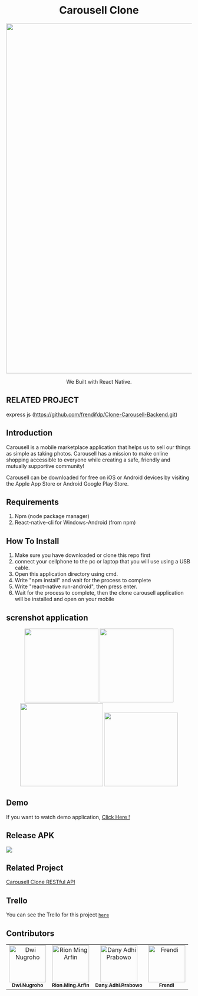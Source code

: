 <h1 align="center">Carousell Clone</h1>
<p align="center">
  <img width="950" src="https://carousell.com/static/landing/img/carousellLogo.png"/>
</p>
<p align="center">
  We Built with React Native.
</p>

## RELATED PROJECT
express js (https://github.com/frendifdp/Clone-Carousell-Backend.git)

## Introduction
Carousell is a mobile marketplace application that helps us to sell our things as simple as taking photos. Carousell has a mission to make online shopping accessible to everyone while creating a safe, friendly and mutually supportive community!

Carousell can be downloaded for free on iOS or Android devices by visiting the Apple App Store or Android Google Play Store.


## Requirements
1. Npm (node package manager)
2. React-native-cli for Windows-Android (from npm)

## How To Install
1. Make sure you have downloaded or clone this repo first
2. connect your cellphone to the pc or laptop that you will use using a USB cable.
3. Open this application directory using cmd.
4. Write "npm install" and wait for the process to complete
5. Write "react-native run-android", then press enter.
6. Wait for the process to complete, then the clone carousell application will be installed and open on your mobile

## screnshot application
<p align='center'>
  <span>
   <img src='https://user-images.githubusercontent.com/43402837/61184360-0f541b00-a677-11e9-8a4b-7e8aeb6d44ae.jpg' width=200/>
   <img src='https://user-images.githubusercontent.com/43402837/61184362-19761980-a677-11e9-8a57-000f590c0985.jpg' width=200/>
   <img src='https://user-images.githubusercontent.com/50565222/61571088-3bc6c780-aabb-11e9-9589-ad8e88d4fd5d.jpeg' width=225/>
    <img src='https://user-images.githubusercontent.com/43402837/61184370-24c94500-a677-11e9-830a-e6633f7c3482.jpg' width=200/>
  </span>
</p>

## Demo

If you want to watch demo application, <a href="https://drive.google.com/file/d/1aVaO_G_ih_aZUmPg-KqYjsUap-JmseRR/view?usp=sharing">Click Here !</a>

## Release APK
<a href="https://drive.google.com/file/d/1nef1qDZOG5TTW3S-LzSWm9xvCxd-8c_P/view?usp=sharing">
  <img src="https://img.shields.io/badge/Download%20on%20the-Google%20Drive-blue.svg?style=popout&logo=google-drive"/>
</a>

## Related Project

<a href="https://github.com/frendifdp/Clone-Carousell-Backend">Carousell Clone RESTful API</a>

## Trello
You can see the Trello for this project [`here`](https://trello.com/b/IPYjwLBL/cloning-carousell-arkademy)

## Contributors
<center>
  <table>
    <tr>
      <td align="center">
        <a href="https://github.com/PxllPie">
          <img width="100" src="https://avatars1.githubusercontent.com/u/50565222?s=400&v=4" alt="Dwi Nugroho"><br/>
          <sub><b>Dwi Nugroho</b></sub>
        </a>
      </td>
      <td align="center">
        <a href="https://github.com/rionmingarfin">
          <img width="100" src="https://avatars0.githubusercontent.com/u/43402837?s=400&v=4" alt="Rion Ming Arfin"><br/>
          <sub><b>Rion Ming Arfin</b></sub>
        </a>
      </td>
      <td align="center">
        <a href="https://github.com/DanyAdhiPrabowo">
          <img width="100" src="https://avatars3.githubusercontent.com/u/35985089?s=400&v=4" alt="Dany Adhi Prabowo"><br/>
          <sub><b>Dany Adhi Prabowo</b></sub>
        </a>
      </td>
      <td align="center">
        <a href="https://github.com/frendifdp">
          <img width="100" src="https://avatars1.githubusercontent.com/u/34160002?s=400&v=4" alt="Frendi"><br/>
          <sub><b>Frendi</b></sub>
        </a>
      </td>
    </tr>
  </table>
</center>
